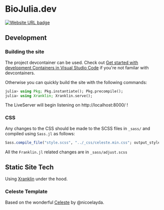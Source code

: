 # BioJulia.dev

[![Website URL badge](https://img.shields.io/badge/site-BioJulia.dev-blue)](https://biojulia.dev)

## Development

### Building the site

The project devcontainer can be used. Check out [Get started with development Containers in Visual Studio Code](https://code.visualstudio.com/docs/devcontainers/tutorial) if you're not familar with devcontainers.

Otherwise you can quickly build the site with the following commands:

```julia
julia> using Pkg; Pkg.instantiate(); Pkg.precompile();
julia> using Xranklin; Xranklin.serve();
```

The LiveServer will begin listening on http://localhost:8000/ !

### CSS

Any changes to the CSS should be made to the SCSS files in `_sass/` and compiled using `Sass.jl` as follows:

```julia
Sass.compile_file("style.scss", "../_css/celeste.min.css"; output_style = Sass.compressed)
```

All the `Franklin.jl` related changes are in `_sass/adjust.scss`

## Static Site Tech

Using [Xranklin](https://github.com/tlienart/Xranklin.jl) under the hood.

### Celeste Template

Based on the wonderful [Celeste](https://github.com/nicoelayda/celeste) by @nicoelayda.
